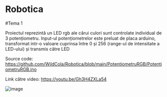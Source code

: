# Robotica

#Tema 1

Proiectul reprezintă un LED rgb ale cărui culori sunt controlate individual de 3 potențiometru.
Input-ul potențiometrelor este preluat de placa arduino, transformat intr-o valoare cuprinsa între 0 și 256 (range-ul de intensitate a LED-ului) și transmis către LED

Source code: https://github.com/WildCola/Robotica/blob/main/PotentiometruRGB/PotentiometruRGB.ino

Link către video: https://youtu.be/Gh3H4ZXLa54

![image](https://user-images.githubusercontent.com/79272874/199030891-c6258d9e-ff5f-4064-b904-d6325a5d90b4.png)
